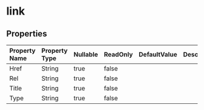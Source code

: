 # **link**

 

## **Properties**

| Property Name | Property Type | Nullable |  ReadOnly | DefaultValue | Description | 
| :- | :- | :- |:- |  :- | :- |
|Href|String|true|false |  ||
|Rel|String|true|false |  ||
|Title|String|true|false |  ||
|Type|String|true|false |  ||

